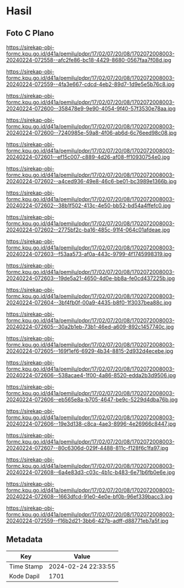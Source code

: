 # Hasil

## Foto C Plano

https://sirekap-obj-formc.kpu.go.id/d41a/pemilu/pdpr/17/02/07/20/08/1702072008003-20240224-072558--afc2fe86-bc18-4429-8680-0567faa7f08d.jpg

https://sirekap-obj-formc.kpu.go.id/d41a/pemilu/pdpr/17/02/07/20/08/1702072008003-20240224-072559--4fa3e667-cdcd-4eb2-89d7-1d9e5e5b76c8.jpg

https://sirekap-obj-formc.kpu.go.id/d41a/pemilu/pdpr/17/02/07/20/08/1702072008003-20240224-072600--358478e9-9e90-4054-9f40-57f3530e78aa.jpg

https://sirekap-obj-formc.kpu.go.id/d41a/pemilu/pdpr/17/02/07/20/08/1702072008003-20240224-072600--7240985e-59a8-4f06-ab6d-6c76eed98c08.jpg

https://sirekap-obj-formc.kpu.go.id/d41a/pemilu/pdpr/17/02/07/20/08/1702072008003-20240224-072601--ef15c007-c889-4d26-af08-ff10930754e0.jpg

https://sirekap-obj-formc.kpu.go.id/d41a/pemilu/pdpr/17/02/07/20/08/1702072008003-20240224-072602--a4ced936-49e8-46c6-be01-bc3989e1366b.jpg

https://sirekap-obj-formc.kpu.go.id/d41a/pemilu/pdpr/17/02/07/20/08/1702072008003-20240224-072602--38b1f502-413c-4e50-bb52-bd54a4ffefc0.jpg

https://sirekap-obj-formc.kpu.go.id/d41a/pemilu/pdpr/17/02/07/20/08/1702072008003-20240224-072602--2775bf2c-ba16-485c-91f4-064c01afdeae.jpg

https://sirekap-obj-formc.kpu.go.id/d41a/pemilu/pdpr/17/02/07/20/08/1702072008003-20240224-072603--f53aa573-af0a-443c-9799-4f1745998319.jpg

https://sirekap-obj-formc.kpu.go.id/d41a/pemilu/pdpr/17/02/07/20/08/1702072008003-20240224-072603--19de5a21-4650-4d0e-bb8a-fe0cd437225b.jpg

https://sirekap-obj-formc.kpu.go.id/d41a/pemilu/pdpr/17/02/07/20/08/1702072008003-20240224-072604--3bf4fb0f-00a9-4435-b8f0-1f3037bea88c.jpg

https://sirekap-obj-formc.kpu.go.id/d41a/pemilu/pdpr/17/02/07/20/08/1702072008003-20240224-072605--30a2b1eb-73b1-46ed-a609-892c1457740c.jpg

https://sirekap-obj-formc.kpu.go.id/d41a/pemilu/pdpr/17/02/07/20/08/1702072008003-20240224-072605--169f1ef6-6929-4b34-8815-2d932d4ecebe.jpg

https://sirekap-obj-formc.kpu.go.id/d41a/pemilu/pdpr/17/02/07/20/08/1702072008003-20240224-072606--538acae4-1f00-4a86-8520-edda2b3d9506.jpg

https://sirekap-obj-formc.kpu.go.id/d41a/pemilu/pdpr/17/02/07/20/08/1702072008003-20240224-072606--eb565e8a-b705-4647-be9c-5229d4dba76b.jpg

https://sirekap-obj-formc.kpu.go.id/d41a/pemilu/pdpr/17/02/07/20/08/1702072008003-20240224-072606--19e3d138-c8ca-4ae3-8996-4e26966c8447.jpg

https://sirekap-obj-formc.kpu.go.id/d41a/pemilu/pdpr/17/02/07/20/08/1702072008003-20240224-072607--80c6306d-029f-4488-811c-f128f6c1fa97.jpg

https://sirekap-obj-formc.kpu.go.id/d41a/pemilu/pdpr/17/02/07/20/08/1702072008003-20240224-072608--6a4e83d3-c03c-4b1c-b483-6e71b6fb0e6e.jpg

https://sirekap-obj-formc.kpu.go.id/d41a/pemilu/pdpr/17/02/07/20/08/1702072008003-20240224-072608--1663dfcd-91e0-4e0e-bf0b-96ef339bacc3.jpg

https://sirekap-obj-formc.kpu.go.id/d41a/pemilu/pdpr/17/02/07/20/08/1702072008003-20240224-072559--f16b2d21-3bb6-427b-adff-d88771eb7a5f.jpg


## Metadata

| Key        | Value               |
| ---------- | ------------------- |
| Time Stamp | 2024-02-24 22:33:55 |
| Kode Dapil | 1701                |



